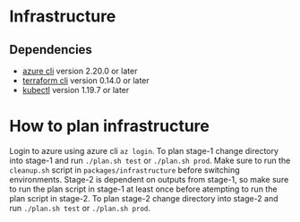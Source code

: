 # Infrastructure

## Dependencies

- [azure cli](https://docs.microsoft.com/en-us/cli/azure/install-azure-cli) version 2.20.0 or later
- [terraform cli](https://learn.hashicorp.com/tutorials/terraform/install-cli) version 0.14.0 or later
- [kubectl](https://v1-18.docs.kubernetes.io/docs/tasks/tools/install-kubectl/) version 1.19.7 or later

# How to plan infrastructure

Login to azure using azure cli `az login`. To plan stage-1 change directory into stage-1 and run `./plan.sh test` or `./plan.sh prod`. Make sure to run the `cleanup.sh` script in `packages/infrastructure` before switching environments. Stage-2 is dependent on outputs from stage-1, so make sure to run the plan script in stage-1 at least once before atempting to run the plan script in stage-2. To plan stage-2 change directory into stage-2 and run `./plan.sh test` or `./plan.sh prod`.
